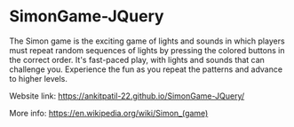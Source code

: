 # SimonGame-JQuery
The Simon game is the exciting game of lights and sounds in which players must repeat random sequences of lights by pressing the colored buttons in the correct order. It's fast-paced play, with lights and sounds that can challenge you. Experience the fun as you repeat the patterns and advance to higher levels. 

Website link: https://ankitpatil-22.github.io/SimonGame-JQuery/

More info: https://en.wikipedia.org/wiki/Simon_(game)
